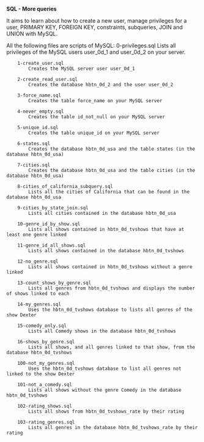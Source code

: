 **SQL - More queries**

It aims to learn about how to create a new user, manage privileges for a user, PRIMARY KEY, FOREIGN KEY, constraints, subqueries, JOIN and UNION with MySQL.

All the following files are scripts of MySQL:
        0-privileges.sql 
            Lists all privileges of the MySQL users user_0d_1 and user_0d_2 on your server.

        1-create_user.sql
            Creates the MySQL server user user_0d_1

        2-create_read_user.sql
            Creates the database hbtn_0d_2 and the user user_0d_2

        3-force_name.sql 
            Creates the table force_name on your MySQL server

        4-never_empty.sql 
            Creates the table id_not_null on your MySQL server

        5-unique_id.sql
            Creates the table unique_id on your MySQL server

        6-states.sql 
            Creates the database hbtn_0d_usa and the table states (in the database hbtn_0d_usa)

        7-cities.sql 
            Creates the database hbtn_0d_usa and the table cities (in the database hbtn_0d_usa)

        8-cities_of_california_subquery.sql
            Lists all the cities of California that can be found in the database hbtn_0d_usa

        9-cities_by_state_join.sql
            Lists all cities contained in the database hbtn_0d_usa

        10-genre_id_by_show.sql 
            Lists all shows contained in hbtn_0d_tvshows that have at least one genre linked

        11-genre_id_all_shows.sql
            Lists all shows contained in the database hbtn_0d_tvshows

        12-no_genre.sql
            Lists all shows contained in hbtn_0d_tvshows without a genre linked

        13-count_shows_by_genre.sql
            Lists all genres from hbtn_0d_tvshows and displays the number of shows linked to each

        14-my_genres.sql 
            Uses the hbtn_0d_tvshows database to lists all genres of the show Dexter

        15-comedy_only.sql 
            Lists all Comedy shows in the database hbtn_0d_tvshows

        16-shows_by_genre.sql
            Lists all shows, and all genres linked to that show, from the database hbtn_0d_tvshows

        100-not_my_genres.sql 
            Uses the hbtn_0d_tvshows database to list all genres not linked to the show Dexter

        101-not_a_comedy.sql 
            Lists all shows without the genre Comedy in the database hbtn_0d_tvshows

        102-rating_shows.sql
            Lists all shows from hbtn_0d_tvshows_rate by their rating

        103-rating_genres.sql 
            Lists all genres in the database hbtn_0d_tvshows_rate by their rating
